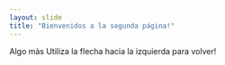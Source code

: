 ```yaml
---
layout: slide
title: "Bienvenidos a la segunda página!"
---
```

Algo màs
Utiliza la flecha hacia la izquierda para volver!

